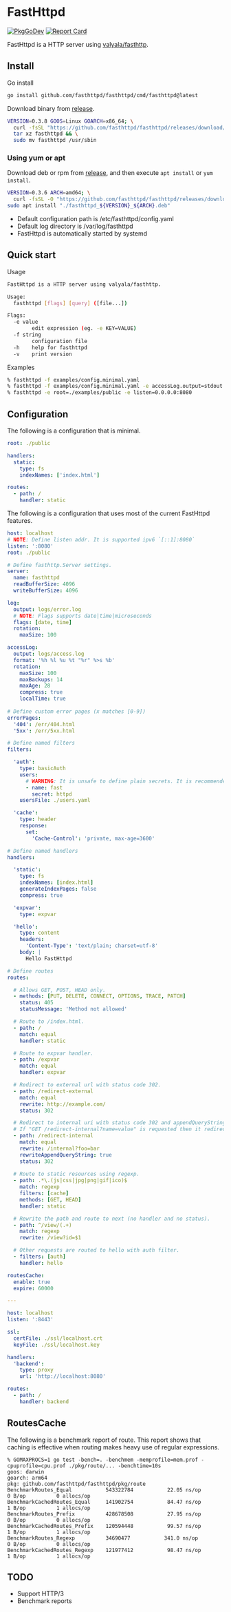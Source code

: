 # FastHttpd

[![PkgGoDev](https://pkg.go.dev/badge/github.com/fasthttpd/fasthttpd)](https://pkg.go.dev/github.com/fasthttpd/fasthttpd)
[![Report Card](https://goreportcard.com/badge/github.com/fasthttpd/fasthttpd)](https://goreportcard.com/report/github.com/fasthttpd/fasthttpd)

FastHttpd is a HTTP server using [valyala/fasthttp](https://github.com/valyala/fasthttp).

## Install

Go install

```sh
go install github.com/fasthttpd/fasthttpd/cmd/fasthttpd@latest
```

Download binary from [release](https://github.com/fasthttpd/fasthttpd/releases).

```sh
VERSION=0.3.8 GOOS=Linux GOARCH=x86_64; \
  curl -fsSL "https://github.com/fasthttpd/fasthttpd/releases/download/v${VERSION}/fasthttpd_${VERSION}_${GOOS}_${GOARCH}.tar.gz" | \
  tar xz fasthttpd && \
  sudo mv fasthttpd /usr/sbin
```

### Using yum or apt

Download deb or rpm from [release](https://github.com/fasthttpd/fasthttpd/releases), and then execute `apt install` or `yum install`. 

```sh
VERSION=0.3.6 ARCH=amd64; \
  curl -fsSL -O "https://github.com/fasthttpd/fasthttpd/releases/download/v${VERSION}/fasthttpd_${VERSION}_${ARCH}.deb"
sudo apt install "./fasthttpd_${VERSION}_${ARCH}.deb"
```

- Default configuration path is /etc/fasthttpd/config.yaml
- Default log directory is /var/log/fasthttpd
- FastHttpd is automatically started by systemd

## Quick start

Usage

```sh
FastHttpd is a HTTP server using valyala/fasthttp.

Usage:
  fasthttpd [flags] [query] ([file...])

Flags:
  -e value
    	edit expression (eg. -e KEY=VALUE)
  -f string
    	configuration file
  -h	help for fasthttpd
  -v	print version
```

Examples

```sh
% fasthttpd -f examples/config.minimal.yaml
% fasthttpd -f examples/config.minimal.yaml -e accessLog.output=stdout
% fasthttpd -e root=./examples/public -e listen=0.0.0.0:8080
```

## Configuration

The following is a configuration that is minimal.

```yaml
root: ./public

handlers:
  static:
    type: fs
    indexNames: ['index.html']

routes:
  - path: /
    handler: static
```

The following is a configuration that uses most of the current FastHttpd features.

```yaml
host: localhost
# NOTE: Define listen addr. It is supported ipv6 `[::1]:8080`
listen: ':8080'
root: ./public

# Define fasthttp.Server settings.
server:
  name: fasthttpd
  readBufferSize: 4096
  writeBufferSize: 4096

log:
  output: logs/error.log
  # NOTE: Flags supports date|time|microseconds
  flags: [date, time]
  rotation:
    maxSize: 100

accessLog:
  output: logs/access.log
  format: '%h %l %u %t "%r" %>s %b'
  rotation:
    maxSize: 100
    maxBackups: 14
    maxAge: 28
    compress: true
    localTime: true
 
# Define custom error pages (x matches [0-9])
errorPages:
  '404': /err/404.html
  '5xx': /err/5xx.html

# Define named filters
filters:

  'auth':
    type: basicAuth
    users:
      # WARNING: It is unsafe to define plain secrets. It is recommended for development use only.
      - name: fast
        secret: httpd
    usersFile: ./users.yaml

  'cache':
    type: header
    response:
      set:
        'Cache-Control': 'private, max-age=3600'

# Define named handlers
handlers:

  'static':
    type: fs
    indexNames: [index.html]
    generateIndexPages: false
    compress: true

  'expvar':
    type: expvar

  'hello':
    type: content
    headers:
      'Content-Type': 'text/plain; charset=utf-8'
    body: |
      Hello FastHttpd

# Define routes
routes:

  # Allows GET, POST, HEAD only.
  - methods: [PUT, DELETE, CONNECT, OPTIONS, TRACE, PATCH]
    status: 405
    statusMessage: 'Method not allowed'

  # Route to /index.html.
  - path: /
    match: equal
    handler: static

  # Route to expvar handler.
  - path: /expvar
    match: equal
    handler: expvar

  # Redirect to external url with status code 302.
  - path: /redirect-external
    match: equal
    rewrite: http://example.com/
    status: 302

  # Redirect to internal uri with status code 302 and appendQueryString.
  # If "GET /redirect-internal?name=value" is requested then it redirect to "/internal?foo=bar&name=value"
  - path: /redirect-internal
    match: equal
    rewrite: /internal?foo=bar
    rewriteAppendQueryString: true
    status: 302
  
  # Route to static resources using regexp.
  - path: .*\.(js|css|jpg|png|gif|ico)$
    match: regexp
    filters: [cache]
    methods: [GET, HEAD]
    handler: static

  # Rewrite the path and route to next (no handler and no status).
  - path: ^/view/(.+)
    match: regexp
    rewrite: /view?id=$1

  # Other requests are routed to hello with auth filter.
  - filters: [auth]
    handler: hello

routesCache:
  enable: true
  expire: 60000

---

host: localhost
listen: ':8443'

ssl:
  certFile: ./ssl/localhost.crt
  keyFile: ./ssl/localhost.key

handlers:
  'backend':
    type: proxy
    url: 'http://localhost:8080'

routes:
  - path: /
    handler: backend
```

## RoutesCache

The following is a benchmark report of route. 
This report shows that caching is effective when routing makes heavy use of regular expressions.

```
% GOMAXPROCS=1 go test -bench=. -benchmem -memprofile=mem.prof -cpuprofile=cpu.prof ./pkg/route/... -benchtime=10s
goos: darwin
goarch: arm64
pkg: github.com/fasthttpd/fasthttpd/pkg/route
BenchmarkRoutes_Equal        	543322784	        22.05 ns/op	       0 B/op	       0 allocs/op
BenchmarkCachedRoutes_Equal  	141902754	        84.47 ns/op	       1 B/op	       1 allocs/op
BenchmarkRoutes_Prefix       	428678508	        27.95 ns/op	       0 B/op	       0 allocs/op
BenchmarkCachedRoutes_Prefix 	120594448	        99.57 ns/op	       1 B/op	       1 allocs/op
BenchmarkRoutes_Regexp       	34690477	       341.0 ns/op	       0 B/op	       0 allocs/op
BenchmarkCachedRoutes_Regexp 	121977412	        98.47 ns/op	       1 B/op	       1 allocs/op
```

## TODO

- Support HTTP/3
- Benchmark reports
